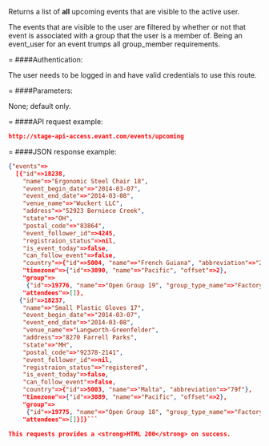 <!-- --- title: GET /events/upcoming -->

Returns a list of **all** upcoming events that are visible to the active user.

The events that are visible to the user are filtered by whether or not that event is associated with a group that the user is a member of. Being an event_user for an event trumps all group_member requirements.

=
####Authentication:

The user needs to be logged in and have valid credentials to use this route.

=
####Parameters:

None; default only.

=
####API request example:
```json
http://stage-api-access.evant.com/events/upcoming
```

=
####JSON response example:

```json
{"events"=>
  [{"id"=>18238,
    "name"=>"Ergonomic Steel Chair 18",
    "event_begin_date"=>"2014-03-07",
    "event_end_date"=>"2014-03-08",
    "venue_name"=>"Wuckert LLC",
    "address"=>"52923 Berniece Creek",
    "state"=>"OH",
    "postal_code"=>"83864",
    "event_follower_id"=>4245,
    "registraion_status"=>nil,
    "is_event_today"=>false,
    "can_follow_event"=>false,
    "country"=>{"id"=>5004, "name"=>"French Guiana", "abbreviation"=>"2ij"},
    "timezone"=>{"id"=>3090, "name"=>"Pacific", "offset"=>2},
    "group"=>
     {"id"=>19776, "name"=>"Open Group 19", "group_type_name"=>"Factory:Open"},
    "attendees"=>[]},
   {"id"=>18237,
    "name"=>"Small Plastic Gloves 17",
    "event_begin_date"=>"2014-03-07",
    "event_end_date"=>"2014-03-08",
    "venue_name"=>"Langworth-Greenfelder",
    "address"=>"8270 Farrell Parks",
    "state"=>"MH",
    "postal_code"=>"92378-2141",
    "event_follower_id"=>nil,
    "registraion_status"=>"registered",
    "is_event_today"=>false,
    "can_follow_event"=>false,
    "country"=>{"id"=>5003, "name"=>"Malta", "abbreviation"=>"79f"},
    "timezone"=>{"id"=>3089, "name"=>"Pacific", "offset"=>2},
    "group"=>
     {"id"=>19775, "name"=>"Open Group 18", "group_type_name"=>"Factory:Open"},
    "attendees"=>[]}]}```

This requests provides a <strong>HTML 200</strong> on success.